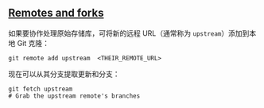 ## [Remotes and forks](https://docs.github.com/en/get-started/using-git/pushing-commits-to-a-remote-repository#remotes-and-forks)

如果要协作处理原始存储库，可将新的远程 URL（通常称为 `upstream`）添加到本地 Git 克隆：

```shell
git remote add upstream  <THEIR_REMOTE_URL> 
```

现在可以从其分支提取更新和分支：

```shell
git fetch upstream
# Grab the upstream remote's branches
```